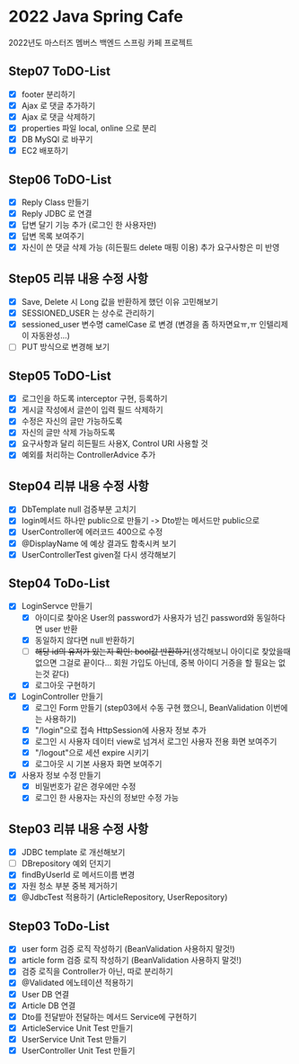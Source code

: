 # 2022 Java Spring Cafe

2022년도 마스터즈 멤버스 백엔드 스프링 카페 프로젝트

## Step07 ToDO-List
- [x] footer 분리하기
- [x] Ajax 로 댓글 추가하기
- [x] Ajax 로 댓글 삭제하기
- [x] properties 파일 local, online 으로 분리
- [x] DB MySQl 로 바꾸기
- [x] EC2 배포하기

## Step06 ToDO-List

- [x] Reply Class 만들기
- [x] Reply JDBC 로 연결
- [x] 답변 달기 기능 추가 (로그인 한 사용자만)
- [x] 답변 목록 보여주기
- [x] 자신이 쓴 댓글 삭제 가능 (히든필드 delete 매핑 이용)
  추가 요구사항은 미 반영

## Step05 리뷰 내용 수정 사항

- [x] Save, Delete 시 Long 값을 반환하게 했던 이유 고민해보기
- [x] SESSIONED_USER 는 상수로 관리하기
- [x] sessioned_user 변수명 camelCase 로 변경 (변경을 좀 하자면요ㅠ,ㅠ 인텔리제이 자동완성...)
- [ ] PUT 방식으로 변경해 보기

## Step05 ToDO-List

- [x] 로그인을 하도록 interceptor 구현, 등록하기
- [x] 게시글 작성에서 글쓴이 입력 필드 삭제하기
- [x] 수정은 자신의 글만 가능하도록
- [x] 자신의 글만 삭제 가능하도록
- [x] 요구사항과 달리 히든필드 사용X, Control URI 사용할 것
- [x] 예외를 처리하는 ControllerAdvice 추가

## Step04 리뷰 내용 수정 사항
- [x] DbTemplate null 검증부분 고치기
- [x] login메서드 하나만 public으로 만들기 -> Dto받는 메서드만 public으로
- [x] UserController에 에러코드 400으로 수정
- [x] @DisplayName 에 예상 결과도 함축시켜 보기
- [x] UserControllerTest given절 다시 생각해보기

## Step04 ToDo-List
- [x] LoginServce 만들기
  - [x] 아이디로 찾아온 User의 password가 사용자가 넘긴 password와 동일하다면 user 반환
  - [x] 동일하지 않다면 null 반환하기
  - [ ] ~~해당 id의 유저가 있는지 확인: bool값 반환하기~~(생각해보니 아이디로 찾았을때 없으면 그걸로 끝이다... 회원 가입도 아닌데, 중복 아이디 거증을 할 필요는 없는것 같다)
  - [x] 로그아웃 구현하기

- [x] LoginController 만들기
  - [x] 로그인 Form 만들기 (step03에서 수동 구현 했으니, BeanValidation 이번에는 사용하기)
  - [x] "/login"으로 접속 HttpSession에 사용자 정보 추가
  - [x] 로그인 시 사용자 데이터 view로 넘겨서 로그인 사용자 전용 화면 보여주기
  - [x] "/logout"으로 세션 expire 시키기
  - [x] 로그아웃 시 기본 사용자 화면 보여주기

- [x] 사용자 정보 수정 만들기
  - [x] 비밀번호가 같은 경우에만 수정
  - [x] 로그인 한 사용자는 자신의 정보만 수정 가능

## Step03 리뷰 내용 수정 사항
- [x] JDBC template 로 개선해보기
- [ ] DBrepository 예외 던지기
- [x] findByUserId 로 메서드이름 변경
- [x] 자원 청소 부분 중복 제거하기
- [x] @JdbcTest 적용하기 (ArticleRepository, UserRepository)

## Step03 ToDo-List
- [x] user form 검증 로직 작성하기 (BeanValidation 사용하지 말것!)
- [x] article form 검증 로직 작성하기 (BeanValidation 사용하지 말것!)
- [x] 검증 로직을 Controller가 아닌, 따로 분리하기
- [x] @Validated 에노테이션 적용하기
- [x] User DB 연결
- [x] Article DB 연결
- [x] Dto를 전달받아 전달하는 메서드 Service에 구현하기
- [x] ArticleService Unit Test 만들기
- [x] UserService Unit Test 만들기
- [x] UserController Unit Test 만들기
